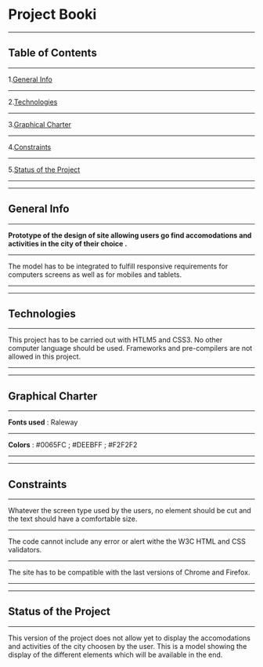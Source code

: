 # Project Booki
***
## Table of Contents
***
1.[General Info](#general-info)
***
2.[Technologies](#technologies)
***
3.[Graphical Charter](#graphical-charter)
***
4.[Constraints](#constraints)
***
5.[Status of the Project](#status-of-the-project)
***
***
## General Info
***
__Prototype of the design of site allowing users go find accomodations and activities in the city of their choice .__
***
The model has to be integrated to fulfill responsive requirements for computers screens as well as for mobiles and tablets.
***
***
## Technologies
***
This project has to be carried out with HTLM5 and CSS3. No other computer language should be used. Frameworks and pre-compilers are not allowed in this project.
***
***
## Graphical Charter
***
__Fonts used__ : Raleway
***
__Colors__ : #0065FC ; #DEEBFF ; #F2F2F2
***
***
## Constraints
***
Whatever the screen type used by the users, no element should be cut and the text should have a comfortable size.
***
The code cannot include any error or alert withe the W3C HTML and CSS validators.
***
The site has to be compatible with the last versions of Chrome and Firefox.
***
***
## Status of the Project
***
This version of the project  does not allow yet to display the accomodations and activities of the city choosen by the user. This is a model showing the display of the different elements which will be available in the end.




